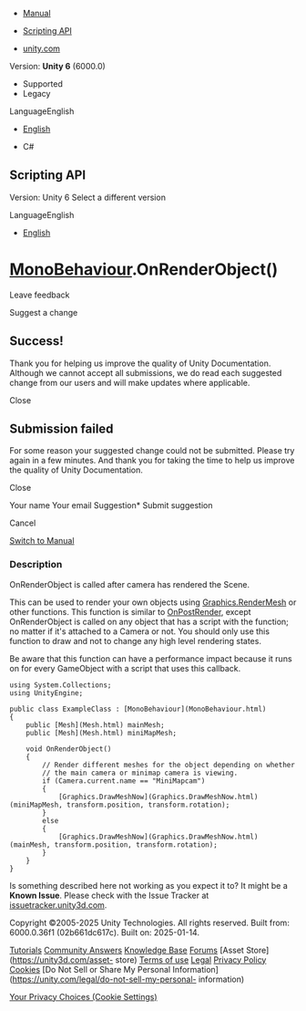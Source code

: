 [ ]()

  * [Manual](../Manual/index.html)
  * [Scripting API](../ScriptReference/index.html)

  * [unity.com](https://unity.com/)

Version: **Unity 6** (6000.0)

  * Supported
  * Legacy

LanguageEnglish

  * [English]()

  * C#

[ ](https://docs.unity3d.com)

## Scripting API

Version: Unity 6 Select a different version

LanguageEnglish

  * [English]()

#  [MonoBehaviour](MonoBehaviour.html).OnRenderObject()

Leave feedback

Suggest a change

## Success!

Thank you for helping us improve the quality of Unity Documentation. Although
we cannot accept all submissions, we do read each suggested change from our
users and will make updates where applicable.

Close

## Submission failed

For some reason your suggested change could not be submitted. Please <a>try
again</a> in a few minutes. And thank you for taking the time to help us
improve the quality of Unity Documentation.

Close

Your name Your email Suggestion* Submit suggestion

Cancel

[Switch to Manual](../Manual/class-MonoBehaviour.html "Go to MonoBehaviour
Component in the Manual")

### Description

OnRenderObject is called after camera has rendered the Scene.

This can be used to render your own objects using
[Graphics.RenderMesh](Graphics.RenderMesh.html) or other functions. This
function is similar to [OnPostRender](MonoBehaviour.OnPostRender.html), except
OnRenderObject is called on any object that has a script with the function; no
matter if it's attached to a Camera or not. You should only use this function
to draw and not to change any high level rendering states.  
  
Be aware that this function can have a performance impact because it runs on
for every GameObject with a script that uses this callback.

    
    
    using System.Collections;
    using UnityEngine;  
      
    public class ExampleClass : [MonoBehaviour](MonoBehaviour.html)
    {
        public [Mesh](Mesh.html) mainMesh;
        public [Mesh](Mesh.html) miniMapMesh;  
      
        void OnRenderObject()
        {
            // Render different meshes for the object depending on whether
            // the main camera or minimap camera is viewing.
            if (Camera.current.name == "MiniMapcam")
            {
                [Graphics.DrawMeshNow](Graphics.DrawMeshNow.html)(miniMapMesh, transform.position, transform.rotation);
            }
            else
            {
                [Graphics.DrawMeshNow](Graphics.DrawMeshNow.html)(mainMesh, transform.position, transform.rotation);
            }
        }
    }
    

Is something described here not working as you expect it to? It might be a
**Known Issue**. Please check with the Issue Tracker at
[issuetracker.unity3d.com](https://issuetracker.unity3d.com).

Copyright ©2005-2025 Unity Technologies. All rights reserved. Built from:
6000.0.36f1 (02b661dc617c). Built on: 2025-01-14.

[Tutorials](https://unity3d.com/learn) [Community
Answers](https://answers.unity3d.com) [Knowledge
Base](https://support.unity3d.com/hc/en-us)
[Forums](https://forum.unity3d.com) [Asset Store](https://unity3d.com/asset-
store) [Terms of use](https://docs.unity3d.com/Manual/TermsOfUse.html)
[Legal](https://unity.com/legal) [Privacy
Policy](https://unity.com/legal/privacy-policy)
[Cookies](https://unity.com/legal/cookie-policy) [Do Not Sell or Share My
Personal Information](https://unity.com/legal/do-not-sell-my-personal-
information)

[Your Privacy Choices (Cookie Settings)](javascript:void\(0\);)

